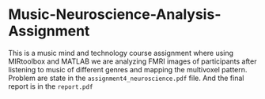 # Music-Neuroscience-Analysis-Assignment

This is a music mind and technology course assignment where using MIRtoolbox and MATLAB we are analyzing FMRI images of participants after listening to music of different genres and mapping the multivoxel pattern. 
Problem are state in the `assignment4_neuroscience.pdf` file. And the final report is in the `report.pdf`
